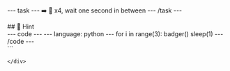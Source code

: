 --- task ---
➡️ 🦡 x4, wait one second in between
--- /task ---

<div class="c-project-output">

</div>


<div class="c-project-callout c-project-callout--tip">
## 👀 Hint

<div class="c-project-code">
--- code ---
---
language: python
---
for i in range(3):
    badger()
    sleep(1)
--- /code ---
</div>
</div>
<div class="c-project-output" style="bgcolor:white">
```

```
</div>



